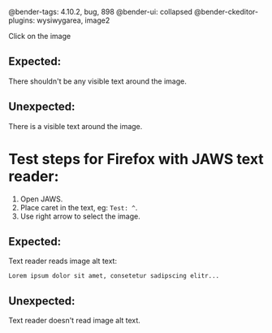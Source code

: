 @bender-tags: 4.10.2, bug, 898
@bender-ui: collapsed
@bender-ckeditor-plugins: wysiwygarea, image2

Click on the image

## Expected:

There shouldn't be any visible text around the image.

## Unexpected:

There is a visible text around the image.

# Test steps for Firefox with JAWS text reader:

1. Open JAWS.
1. Place caret in the text, eg: `Test: ^`.
1. Use right arrow to select the image.

## Expected:

Text reader reads image alt text:

	Lorem ipsum dolor sit amet, consetetur sadipscing elitr...

## Unexpected:

Text reader doesn't read image alt text.
